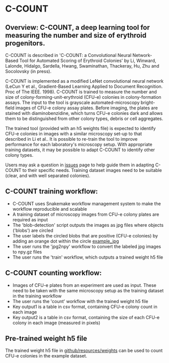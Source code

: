 # C-COUNT

## Overview: C-COUNT, a deep learning tool for measuring the number and size of erythroid progenitors. 

C-COUNT is described in 'C-COUNT: a Convolutional Neural Network-Based Tool for Automated Scoring of Erythroid Colonies' by Li, Winward, Lalonde, Hidalgo, Sardella, Hwang, Swaminathan, Thackeray, Hu, Zhu and Socolovsky (in press). 

C-COUNT is implemented as a modified LeNet convolutional neural network (LeCun Y et al., Gradient-Based Learning Applied to Document Recognition. Proc of The IEEE. 1998). C-COUNT is trained to measure the number and size of colony-forming-unit-erythroid (CFU-e) colonies in colony-formation assays. The input to the tool is grayscale automated-microscopy bright-field images of CFU-e colony assay plates. Before imaging, the plates are stained with diaminobenzidine, which turns CFU-e colonies dark and allows them to be distinguished from other colony types, debris or cell aggregates. 

The trained tool (provided with an h5 weights file) is expected to identify CFU-e colonies in images with a similar microscopy set-up to that described in Li et al.. It is possible to re-train the tool to improve performance for each laboratory's microscopy setup. With appropriate training datasets, it may be possible to adapt C-COUNT to identify other colony types.  

Users may ask a question in [issues](https://github.com/radio1988/c-count/issues) page to help guide them in adapting C-COUNT to their specific needs. Training dataset images need to be suitable (clear, and with well separated colonies).

## C-COUNT training workflow:

- C-COUNT uses Snakemake workflow management system to make the workflow reproducible and scalable
- A training dataset of microscopy images from CFU-e colony plates are required as input
- The 'blob-detection' script outputs the images as jpg files where objects ('blobs') are circled
- The user labels the circled blobs that are positive (CFU-e colonies) by adding an orange dot within the circle [example_jpg](https://www.dropbox.com/scl/fi/xocqgwkjc2n9evufchwqw/1unitEpo_1-Stitching-01.0.crops.clas.npy.gz.jpg?rlkey=sr7qm8l5avhzak1gt8wdtfyz4&dl=0)
- The user runs the 'jpg2npy' workflow to convert the labeled jpg images to npy.gz files
- The user runs the 'train' workflow, which outputs a trained weight h5 file

## C-COUNT counting workflow:

- Images of CFU-e plates from an experiment are used as input. These need to be taken with the same microscopy setup as the training dataset in the training workflow
- The user runs the 'count' workflow with the trained weight h5 file 
- Key output1 is a table in csv format, containing CFU-e colony count in each image
- Key output2 is a table in csv format, containing the size of each CFU-e colony in each image (measured in pixels)

## Pre-trained weight h5 file
The trained weight h5 file in [github/resources/weights](resources/weights) can be used to count CFU-e colonies in the example dataset. 
